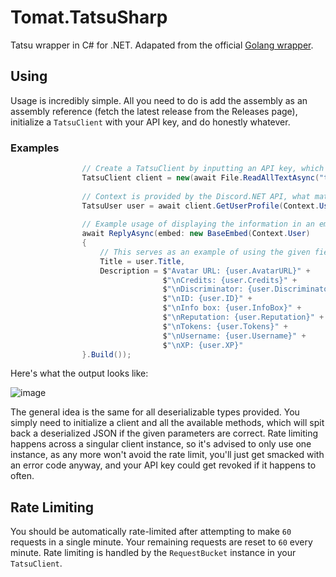 # Tomat.TatsuSharp
Tatsu wrapper in C# for .NET. Adapated from the official [Golang wrapper](https://github.com/tatsuworks/tatsu-api-go).

## Using
Usage is incredibly simple. All you need to do is add the assembly as an assembly reference (fetch the latest release from the Releases page), initialize a `TatsuClient` with your API key, and do honestly whatever.

### Examples
```cs
                // Create a TatsuClient by inputting an API key, which is read from a text file in this example.
                TatsuClient client = new(await File.ReadAllTextAsync("tatsu.txt"));
                
                // Context is provided by the Discord.NET API, what matters is we're using the client's IDs.
                TatsuUser user = await client.GetUserProfile(Context.User.Id.ToString());
                
                // Example usage of displaying the information in an embed.
                await ReplyAsync(embed: new BaseEmbed(Context.User)
                {
                    // This serves as an example of using the given fields of a TatsuUser, which stores global Tatsu information (XP, rep, etc.)
                    Title = user.Title,
                    Description = $"Avatar URL: {user.AvatarURL}" +
                                  $"\nCredits: {user.Credits}" +
                                  $"\nDiscriminator: {user.Discriminator}" +
                                  $"\nID: {user.ID}" +
                                  $"\nInfo box: {user.InfoBox}" +
                                  $"\nReputation: {user.Reputation}" +
                                  $"\nTokens: {user.Tokens}" +
                                  $"\nUsername: {user.Username}" +
                                  $"\nXP: {user.XP}"
                }.Build());
```

Here's what the output looks like:

![image](https://user-images.githubusercontent.com/27323911/117924059-013ea800-b2aa-11eb-9afb-4024e3eb757b.png)

The general idea is the same for all deserializable types provided. You simply need to initialize a client and all the available methods, which will spit back a deserialized JSON if the given parameters are correct. Rate limiting happens across a singular client instance, so it's advised to only use one instance, as any more won't avoid the rate limit, you'll just get smacked with an error code anyway, and your API key could get revoked if it happens to often.

## Rate Limiting
You should be automatically rate-limited after attempting to make `60` requests in a single minute. Your remaining requests are reset to `60` every minute. Rate limiting is handled by the `RequestBucket` instance in your `TatsuClient`.
